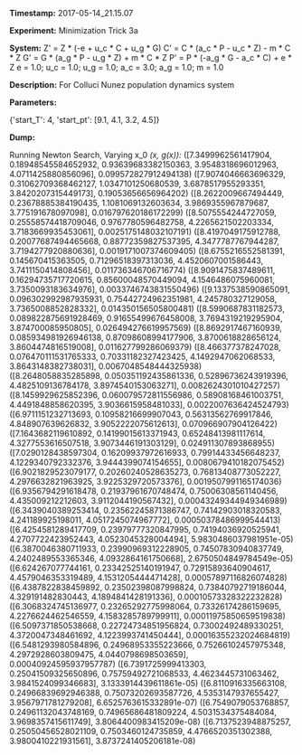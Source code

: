 **Timestamp:** 2017-05-14_21.15.07

**Experiment:** Minimization Trick 3a

**System:**
Z' = Z * (-e + u_c * C + u_g * G) 
C' = C * (a_c * P - u_c * Z) - m * C * Z 
G' = G * (a_g * P - u_g * Z) + m * C * Z 
P' = P * (-a_g * G - a_c * C) + e * Z 
e = 1.0; u_c = 1.0; u_g = 1.0; a_c = 3.0; a_g = 1.0; m = 1.0

**Description:** For Colluci Nunez population dynamics system

**Parameters:**

{'start_T': 4, 'start_pt': [9.1, 4.1, 3.2, 4.5]}

**Dump:**

Running Newton Search, Varying x_0
*(x, g(x)):*
([7.3499962561417904, 0.18948545584652932, 0.93639683382150363, 3.9548318696012963, 4.0711425880856096], 0.099572827912494138)
([7.9074046663696329, 0.31062709368462127, 1.0347101250680539, 3.6878517955293351, 3.8420207315449173], 0.19053656656964202)
([8.2622009667494449, 0.23678885384190435, 1.1081069132603634, 3.9869355967879687, 3.775191678097098], 0.016797620186172299)
([8.5075554244727059, 0.25558574418709046, 0.9767780596482758, 4.2265621502203334, 3.7183669935453061], 0.0025175148032107191)
([8.4197049175912788, 0.20077687494465668, 0.88772359827537395, 4.3477787767944287, 3.7194277920880636], 0.0019171007374609405)
([8.6755216552581391, 0.145670415363505, 0.71296518397313036, 4.4520607001586443, 3.7411150414808456], 0.011736346706716774)
([8.9091475837489611, 0.16294735717720615, 0.85600048570449094, 4.1546486075960081, 3.7350093183634976], 0.0033746743831550496)
([9.1337538590865091, 0.096302992987935931, 0.75442724962351981, 4.245780327129058, 3.7365008852828332], 0.014350156505800481)
([8.5990687831182573, 0.089822875691928469, 0.91655499676458008, 3.7694319219295904, 3.874700085950805], 0.026494276619957569)
([8.8692917467160939, 0.085934981926946138, 0.87098608994177906, 3.8700618828656124, 3.8604474816519008], 0.011627799286069379)
([8.466377378247028, 0.076470111531765333, 0.70331182327423425, 4.1492947062068533, 3.8643148382738031], 0.0067048548444325938)
([8.2648058835285898, 0.050351192435861336, 0.52896736243919396, 4.4825109136784178, 3.8974540153063271], 0.0082624301010427257)
([8.1459929625852396, 0.060079572811556986, 0.58908168461003751, 4.4491848858620395, 3.9036615958481033], 0.0022007636424524793)
([6.9711151232713693, 0.10958216699907043, 0.56313562769917846, 4.848907639626832, 3.9052222075612613], 0.070966907904126422)
([7.1643682119610892, 0.14199015613371943, 0.65248413981117614, 4.3277553616507518, 3.9073446191303129], 0.024911307893868955)
([7.0290128438597304, 0.16209937972616933, 0.79914433456648237, 4.1229340792332376, 3.9444399074154655], 0.0080679410182075452)
([6.9021829523079177, 0.20260240528635273, 0.76813408773052227, 4.2976632821963925, 3.9225329720573376], 0.0019507991165174036)
([6.9356794291618478, 0.21937961670748474, 0.75006308561140456, 4.435009212212603, 3.9112044190567432], 0.00043249344949346989)
([6.3439040389253414, 0.23562245871386747, 0.74142903018320583, 4.241189925198011, 4.0517245074967772], 0.00050378486999544413)
([6.4254581289417709, 0.23979777320847995, 0.74194036920525941, 4.2707722423952443, 4.0523045328004494], 5.9830486037981951e-05)
([6.3870046380711933, 0.23990969312228905, 0.74507830940837749, 4.2402489553365346, 4.0932864161750668], 2.6750504849784549e-05)
([6.624267077744161, 0.23342525140191947, 0.72915893640904617, 4.4579046353319489, 4.1531205444471428], 0.00057897116826074828)
([6.4387822838459892, 0.23502398087998824, 0.73840792719186044, 4.329191482830443, 4.1894841428191336], 0.00010573328322232828)
([6.3068324745136977, 0.23265292775998064, 0.73326174286159695, 4.2276624462546559, 4.1583285789799911], 0.00011975850659519838)
([6.5097371850538668, 0.22724734851956824, 0.73002492489330251, 4.3720047348461692, 4.1223993741450444], 0.00016355232024684819)
([6.5481293980584896, 0.24968953355223666, 0.75266102457975348, 4.2972928603809475, 4.0440798698503659], 0.00040924595937957787)
([6.7391725999413303, 0.25041509325650896, 0.75759492721068533, 4.4623445731063462, 3.9841524099346683], 3.1333914439611861e-05)
([6.8110916335663108, 0.24966839692946388, 0.75073202693587726, 4.5353147937655427, 3.9567971781279208], 6.6525763615332891e-07)
([6.7549079053768857, 0.24961132043748169, 0.74965686481809224, 4.5031534375484084, 3.9698357415611749], 3.8064400983415209e-08)
([6.7137523948875257, 0.25050456528021109, 0.7503460124735859, 4.4766520351302388, 3.9800410221931561], 3.8737241405206181e-08)